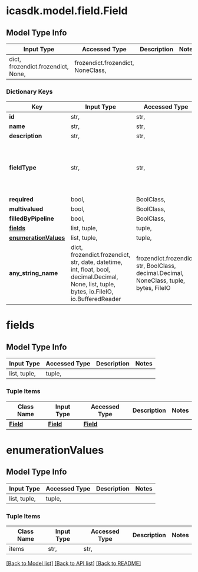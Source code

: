# icasdk.model.field.Field

## Model Type Info
Input Type | Accessed Type | Description | Notes
------------ | ------------- | ------------- | -------------
dict, frozendict.frozendict, None,  | frozendict.frozendict, NoneClass,  |  | 

### Dictionary Keys
Key | Input Type | Accessed Type | Description | Notes
------------ | ------------- | ------------- | ------------- | -------------
**id** | str,  | str,  |  | 
**name** | str,  | str,  |  | [optional] 
**description** | str,  | str,  |  | [optional] 
**fieldType** | str,  | str,  |  | [optional] must be one of ["TEXT", "NUMERIC", "BOOLEAN", "DATE", "ENUMERATION", "FIELDGROUP", "PIPELINE_REFERENCE", ] 
**required** | bool,  | BoolClass,  |  | [optional] 
**multivalued** | bool,  | BoolClass,  |  | [optional] 
**filledByPipeline** | bool,  | BoolClass,  |  | [optional] 
**[fields](#fields)** | list, tuple,  | tuple,  |  | [optional] 
**[enumerationValues](#enumerationValues)** | list, tuple,  | tuple,  |  | [optional] 
**any_string_name** | dict, frozendict.frozendict, str, date, datetime, int, float, bool, decimal.Decimal, None, list, tuple, bytes, io.FileIO, io.BufferedReader | frozendict.frozendict, str, BoolClass, decimal.Decimal, NoneClass, tuple, bytes, FileIO | any string name can be used but the value must be the correct type | [optional]

# fields

## Model Type Info
Input Type | Accessed Type | Description | Notes
------------ | ------------- | ------------- | -------------
list, tuple,  | tuple,  |  | 

### Tuple Items
Class Name | Input Type | Accessed Type | Description | Notes
------------- | ------------- | ------------- | ------------- | -------------
[**Field**](Field.md) | [**Field**](Field.md) | [**Field**](Field.md) |  | 

# enumerationValues

## Model Type Info
Input Type | Accessed Type | Description | Notes
------------ | ------------- | ------------- | -------------
list, tuple,  | tuple,  |  | 

### Tuple Items
Class Name | Input Type | Accessed Type | Description | Notes
------------- | ------------- | ------------- | ------------- | -------------
items | str,  | str,  |  | 

[[Back to Model list]](../../README.md#documentation-for-models) [[Back to API list]](../../README.md#documentation-for-api-endpoints) [[Back to README]](../../README.md)

